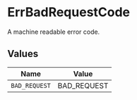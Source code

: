 # ErrBadRequestCode

A machine readable error code.


## Values

| Name          | Value         |
| ------------- | ------------- |
| `BAD_REQUEST` | BAD_REQUEST   |